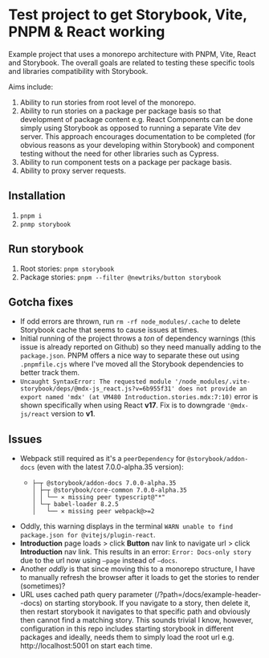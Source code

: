 # Test project to get Storybook, Vite, PNPM & React working

Example project that uses a monorepo architecture with PNPM, Vite, React and Storybook. The overall goals are related to testing these specific tools and libraries compatibility with Storybook. 

Aims include:

1. Ability to run stories from root level of the monorepo.
2. Ability to run stories on a package per package basis so that development of package content e.g. React Components can be done simply using Storybook as opposed to running a separate Vite dev server. This approach encourages documentation to be completed (for obvious reasons as your developing within Storybook) and component testing without the need for other libraries such as Cypress.
3. Ability to run component tests on a package per package basis.
4. Ability to proxy server requests.

## Installation

1. `pnpm i`
2. `pnmp storybook`

## Run storybook

1. Root stories: `pnpm storybook`
2. Package stories: `pnpm --filter @newtriks/button storybook`

## Gotcha fixes

* If odd errors are thrown, run `rm -rf node_modules/.cache` to delete Storybook cache that seems to cause issues at times.
* Initial running of the project throws a *ton* of dependency warnings (this issue is already reported on Github) so they need manually adding to the `package.json`. PNPM offers a nice way to separate these out using `.pnpmfile.cjs` where I've moved all the Storybook dependencies to better track them. 
* `Uncaught SyntaxError: The requested module '/node_modules/.vite-storybook/deps/@mdx-js_react.js?v=6b955f31' does not provide an export named 'mdx' (at VM480 Introduction.stories.mdx:7:10)` error is shown specifically when using React **v17**. Fix is to downgrade `'@mdx-js/react` version to **v1**.

## Issues

* Webpack still required as it's a `peerDependency` for `@storybook/addon-docs` (even with the latest 7.0.0-alpha.35 version):
  * ```
    ├─┬ @storybook/addon-docs 7.0.0-alpha.35
    │ ├─┬ @storybook/core-common 7.0.0-alpha.35
    │ │ └── ✕ missing peer typescript@"*"
    │ └─┬ babel-loader 8.2.5
    │   └── ✕ missing peer webpack@>=2
    ```
* Oddly, this warning displays in the terminal `WARN unable to find package.json for @vitejs/plugin-react`.
* **Introduction** page loads > click **Button** nav link to navigate url > click **Introduction** nav link. This results in an error: `Error: Docs-only story` due to the url now using `—page` instead of `—docs`.
* Another _oddly_ is that since moving this to a monorepo structure, I have to manually refresh the browser after it loads to get the stories to render (sometimes)?
* URL uses cached path query parameter (/?path=/docs/example-header--docs) on starting storybook. If you navigate to a story, then delete it, then restart storybook it navigates to that specific path and obviously then cannot find a matching story. This sounds trivial I know, however, configuration in this repo includes starting storybook in different packages and ideally, needs them to simply load the root url e.g. http://localhost:5001 on start each time.
